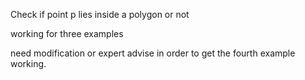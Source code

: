 Check if point p lies inside a polygon or not

working for three examples

need modification or expert advise in order to get the fourth example working.
